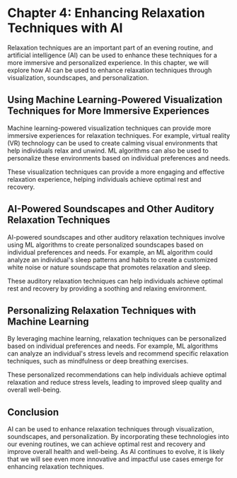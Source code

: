 Chapter 4: Enhancing Relaxation Techniques with AI
==================================================

Relaxation techniques are an important part of an evening routine, and artificial intelligence (AI) can be used to enhance these techniques for a more immersive and personalized experience. In this chapter, we will explore how AI can be used to enhance relaxation techniques through visualization, soundscapes, and personalization.

Using Machine Learning-Powered Visualization Techniques for More Immersive Experiences
--------------------------------------------------------------------------------------

Machine learning-powered visualization techniques can provide more immersive experiences for relaxation techniques. For example, virtual reality (VR) technology can be used to create calming visual environments that help individuals relax and unwind. ML algorithms can also be used to personalize these environments based on individual preferences and needs.

These visualization techniques can provide a more engaging and effective relaxation experience, helping individuals achieve optimal rest and recovery.

AI-Powered Soundscapes and Other Auditory Relaxation Techniques
---------------------------------------------------------------

AI-powered soundscapes and other auditory relaxation techniques involve using ML algorithms to create personalized soundscapes based on individual preferences and needs. For example, an ML algorithm could analyze an individual's sleep patterns and habits to create a customized white noise or nature soundscape that promotes relaxation and sleep.

These auditory relaxation techniques can help individuals achieve optimal rest and recovery by providing a soothing and relaxing environment.

Personalizing Relaxation Techniques with Machine Learning
---------------------------------------------------------

By leveraging machine learning, relaxation techniques can be personalized based on individual preferences and needs. For example, ML algorithms can analyze an individual's stress levels and recommend specific relaxation techniques, such as mindfulness or deep breathing exercises.

These personalized recommendations can help individuals achieve optimal relaxation and reduce stress levels, leading to improved sleep quality and overall well-being.

Conclusion
----------

AI can be used to enhance relaxation techniques through visualization, soundscapes, and personalization. By incorporating these technologies into our evening routines, we can achieve optimal rest and recovery and improve overall health and well-being. As AI continues to evolve, it is likely that we will see even more innovative and impactful use cases emerge for enhancing relaxation techniques.
